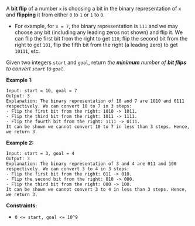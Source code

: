 A **bit flip** of a number `x` is choosing a bit in the binary representation of `x` and **flipping** it from either `0` to `1` or `1` to `0`.

- For example, for `x = 7`, the binary representation is `111` and we may choose any bit (including any leading zeros not shown) and flip it. We can flip the first bit from the right to get `110`, flip the second bit from the right to get `101`, flip the fifth bit from the right (a leading zero) to get `10111`, etc.

Given two integers `start` and `goal`, return _the **minimum** number of **bit flips** to convert `start` to `goal`_.

**Example 1:**

```
Input: start = 10, goal = 7
Output: 3
Explanation: The binary representation of 10 and 7 are 1010 and 0111 respectively. We can convert 10 to 7 in 3 steps:
- Flip the first bit from the right: 1010 -> 1011.
- Flip the third bit from the right: 1011 -> 1111.
- Flip the fourth bit from the right: 1111 -> 0111.
It can be shown we cannot convert 10 to 7 in less than 3 steps. Hence, we return 3.
```

**Example 2:**

```
Input: start = 3, goal = 4
Output: 3
Explanation: The binary representation of 3 and 4 are 011 and 100 respectively. We can convert 3 to 4 in 3 steps:
- Flip the first bit from the right: 011 -> 010.
- Flip the second bit from the right: 010 -> 000.
- Flip the third bit from the right: 000 -> 100.
It can be shown we cannot convert 3 to 4 in less than 3 steps. Hence, we return 3.
```

**Constraints:**

- `0 <= start, goal <= 10^9`
